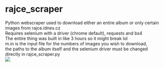 # rajce_scraper
Python webscraper used to download either an entire album or only certain images from rajce.idnes.cz <br>
Requires selenium with a driver (chrome default), requests and bs4 <br>
The entire thing was built in like 3 hours so it might break lol<br>
m.in is the input file for the numbers of images you wish to download, <br>
the paths to the album itself and the selenium driver must be changed directly in rajce_scraper.py <br>
<img src="https://tenor.com/view/monkey-pissed-mad-angry-annoyed-gif-4691438">
